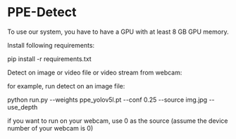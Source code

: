 # PPE-Detect
To use our system, you have to have a GPU with at least 8 GB GPU memory.

Install following requirements:

pip install -r requirements.txt

Detect on image or video file or video stream from webcam:

for example, run detect on an image file:

python run.py --weights ppe_yolov5l.pt --conf 0.25 --source img.jpg --use_depth 

if you want to run on your webcam, use 0 as the source (assume the device number of your webcam is 0)